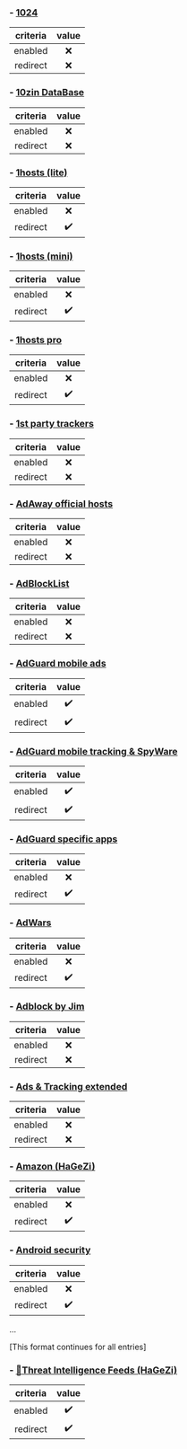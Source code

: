 
### - [1024](https://raw.githubusercontent.com/Goooler/1024_hosts/master/hosts)
| criteria  |  value  |
|:---------:|:-------:|
|  enabled  |   :x:   |
|  redirect |   :x:   |

### - [10zin DataBase](https://tgc.cloud/downloads/hosts.txt)
| criteria  |  value  |
|:---------:|:-------:|
|  enabled  |   :x:   |
|  redirect |   :x:   |

### - [1hosts (lite)](https://o0.pages.dev/Lite/hosts.txt)
| criteria  |  value  |
|:---------:|:-------:|
|  enabled  |   :x:   |
|  redirect |   :heavy_check_mark: |

### - [1hosts (mini)](https://o0.pages.dev/mini/hosts.txt)
| criteria  |  value  |
|:---------:|:-------:|
|  enabled  |   :x:   |
|  redirect |   :heavy_check_mark: |

### - [1hosts pro](https://o0.pages.dev/Pro/hosts.txt)
| criteria  |  value  |
|:---------:|:-------:|
|  enabled  |   :x:   |
|  redirect |   :heavy_check_mark: |

### - [1st party trackers](https://hostfiles.frogeye.fr/firstparty-trackers-hosts.txt)
| criteria  |  value  |
|:---------:|:-------:|
|  enabled  |   :x:   |
|  redirect |   :x:   |

### - [AdAway official hosts](https://adaway.org/hosts.txt)
| criteria  |  value  |
|:---------:|:-------:|
|  enabled  |   :x:   |
|  redirect |   :x:   |

### - [AdBlockList](https://raw.githubusercontent.com/Licolnlee/AdBlockList/master/AdBlock-dnsmasq)
| criteria  |  value  |
|:---------:|:-------:|
|  enabled  |   :x:   |
|  redirect |   :x:   |

### - [AdGuard mobile ads](https://raw.githubusercontent.com/r-a-y/mobile-hosts/master/AdguardMobileAds.txt)
| criteria  |  value  |
|:---------:|:-------:|
|  enabled  |   :heavy_check_mark: |
|  redirect |   :heavy_check_mark: |

### - [AdGuard mobile tracking & SpyWare](https://raw.githubusercontent.com/r-a-y/mobile-hosts/master/AdguardMobileSpyware.txt)
| criteria  |  value  |
|:---------:|:-------:|
|  enabled  |   :heavy_check_mark: |
|  redirect |   :heavy_check_mark: |

### - [AdGuard specific apps](https://raw.githubusercontent.com/r-a-y/mobile-hosts/master/AdguardApps.txt)
| criteria  |  value  |
|:---------:|:-------:|
|  enabled  |   :x:   |
|  redirect |   :heavy_check_mark: |

### - [AdWars](https://raw.githubusercontent.com/jdlingyu/ad-wars/master/hosts)
| criteria  |  value  |
|:---------:|:-------:|
|  enabled  |   :x:   |
|  redirect |   :heavy_check_mark: |

### - [Adblock by Jim](https://raw.githubusercontent.com/jmhenrique/adblock/master/etc/adblock_hosts)
| criteria  |  value  |
|:---------:|:-------:|
|  enabled  |   :x:   |
|  redirect |   :x:   |

### - [Ads & Tracking extended](https://www.github.developerdan.com/hosts/lists/ads-and-tracking-extended.txt)
| criteria  |  value  |
|:---------:|:-------:|
|  enabled  |   :x:   |
|  redirect |   :x:   |

### - [Amazon (HaGeZi)](https://raw.githubusercontent.com/hagezi/dns-blocklists/main/hosts/native.amazon.txt)
| criteria  |  value  |
|:---------:|:-------:|
|  enabled  |   :x:   |
|  redirect |   :heavy_check_mark: |

### - [Android security](https://raw.githubusercontent.com/furkun/AndroidSecurityHosts/main/hosts)
| criteria  |  value  |
|:---------:|:-------:|
|  enabled  |   :x:   |
|  redirect |   :heavy_check_mark: |

...

[This format continues for all entries]

### - [🔐Threat Intelligence Feeds (HaGeZi)](https://raw.githubusercontent.com/hagezi/dns-blocklists/main/hosts/tif.txt)
| criteria  |  value  |
|:---------:|:-------:|
|  enabled  |   :heavy_check_mark: |
|  redirect |   :heavy_check_mark: |
